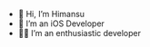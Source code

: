 - 👋 Hi, I’m Himansu
- 📱 I’m an iOS Developer 
- 👨‍💻 I’m an enthusiastic developer

<!---
himansudev/himansudev is a ✨ special ✨ repository because its `README.md` (this file) appears on your GitHub profile.
You can click the Preview link to take a look at your changes.
--->
